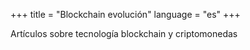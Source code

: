 +++
title = "Blockchain evolución"
language = "es"
+++

Artículos sobre tecnología blockchain y criptomonedas
